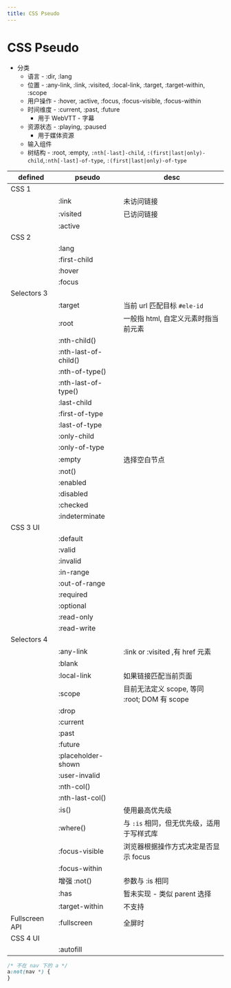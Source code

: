 ```yaml
---
title: CSS Pseudo
---
```


# CSS Pseudo

- 分类
  - 语言 - :dir, :lang
  - 位置 - :any-link, :link, :visited, :local-link, :target, :target-within, :scope
  - 用户操作 - :hover, :active, :focus, :focus-visible, :focus-within
  - 时间维度 - :current, :past, :future
    - 用于 WebVTT - 字幕
  - 资源状态 - :playing, :paused
    - 用于媒体资源
  - 输入组件
  - 树结构 - :root, :empty, `:nth[-last]-child`, `:(first|last|only)-child`,`:nth[-last]-of-type`, `:(first|last|only)-of-type`

| defined        | pseudo               | desc                                         |
| -------------- | -------------------- | -------------------------------------------- |
| CSS 1          |
|                | :link                | 未访问链接                                   |
|                | :visited             | 已访问链接                                   |
|                | :active              |
| CSS 2          |
|                | :lang                |
|                | :first-child         |
|                | :hover               |
|                | :focus               |
| Selectors 3    |
|                | :target              | 当前 url 匹配目标 `#ele-id`                  |
|                | :root                | 一般指 html, 自定义元素时指当前元素          |
|                | :nth-child()         |
|                | :nth-last-of-child() |
|                | :nth-of-type()       |
|                | :nth-last-of-type()  |
|                | :last-child          |
|                | :first-of-type       |
|                | :last-of-type        |
|                | :only-child          |
|                | :only-of-type        |
|                | :empty               | 选择空白节点                                 |
|                | :not()               |
|                | :enabled             |
|                | :disabled            |
|                | :checked             |
|                | :indeterminate       |
| CSS 3 UI       |
|                | :default             |
|                | :valid               |
|                | :invalid             |
|                | :in-range            |
|                | :out-of-range        |
|                | :required            |
|                | :optional            |
|                | :read-only           |
|                | :read-write          |
| Selectors 4    |
|                | :any-link            | :link or :visited ,有 href 元素              |
|                | :blank               |
|                | :local-link          | 如果链接匹配当前页面                         |
|                | :scope               | 目前无法定义 scope, 等同 :root; DOM 有 scope |
|                | :drop                |
|                | :current             |
|                | :past                |
|                | :future              |
|                | :placeholder-shown   |
|                | :user-invalid        |
|                | :nth-col()           |
|                | :nth-last-col()      |
|                | :is()                | 使用最高优先级                               |
|                | :where()             | 与 `:is` 相同，但无优先级，适用于写样式库    |
|                | :focus-visible       | 浏览器根据操作方式决定是否显示 focus         |
|                | :focus-within        |
|                | 增强 :not()          | 参数与 :is 相同                              |
|                | :has                 | 暂未实现 - 类似 parent 选择                  |
|                | :target-within       | 不支持                                       |
| Fullscreen API | :fullscreen          | 全屏时                                       |
| CSS 4 UI       |
|                | :autofill            |

```css
/* 不在 nav 下的 a */
a:not(nav *) {
}
```

